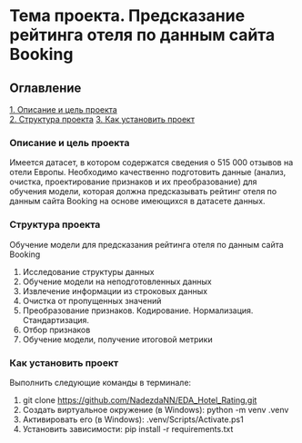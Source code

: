 # Тема проекта. Предсказание рейтинга отеля по данным сайта Booking

## Оглавление  
[1. Описание и цель проекта](./README.md#Описание-проекта)   
[2. Структура проекта](./README.md#Структура-проекта) 
[3. Как установить проект](./README.md#Как-установить-проект)  

### Описание и цель проекта
Имеется датасет, в котором содержатся сведения о 515 000 отзывов на отели Европы. Необходимо качественно подготовить данные (анализ, очистка, проектирование признаков и их преобразование) для обучения модели, которая должна предсказывать рейтинг отеля по данным сайта Booking на основе имеющихся в датасете данных.

### Структура проекта    
Обучение модели для предсказания рейтинга отеля по данным сайта Booking
1. Исследование структуры данных
2. Обучение модели на неподготовленных данных
3. Извлечение информации из строковых данных
4. Очистка от пропущенных значений
5. Преобразование признаков. Кодирование. Нормализация. Стандартизация.
6. Отбор признаков
7. Обучение модели, получение итоговой метрики

### Как установить проект
Выполнить следующие команды в терминале:
1. git clone https://github.com/NadezdaNN/EDA_Hotel_Rating.git
2. Создать виртуальное окружение (в Windows): python -m venv .venv
3. Активировать его (в Windows): .venv/Scripts/Activate.ps1
4. Установить зависимости: pip install -r requirements.txt
